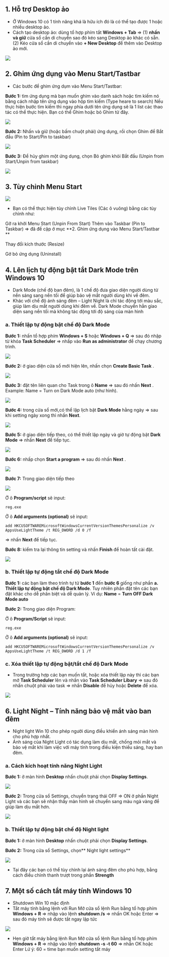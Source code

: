 ## 1. Hỗ trợ Desktop ảo

- Ở Windows 10 có 1 tính năng khá là hữu ích đó là có thể tạo được 1 hoặc nhiều desktop ảo. 
- Cách tạo desktop ảo: dùng tổ hợp phím tắt **Windows + Tab**  => 
(1) **nhấn và giữ** cửa sổ cần di chuyển sao đó kéo sang Desktop ảo khác có sẵn.  
(2) Kéo cửa sổ cần di chuyển vào  **+ New Desktop** để thêm vào Desktop ảo mới. 

![](https://images.viblo.asia/ecf89190-7da8-4f07-aacf-89c092b205d1.png)

## 2. Ghim ứng dụng vào Menu Start/Tastbar 

-  Các bước để ghim ứng dụm vào Menu Start/Tastbar:

**Bước 1:** tìm ứng dụng mà bạn muốn ghim vào danh sách hoặc tìm kiếm nó bằng cách nhập tên ứng dụng vào hộp tìm kiếm (Type heare to search)
Nếu thực hiện bước tìm kiếm thì ngay phía dưới tên ứng dụng sẽ là 1 list các thao tác có thể thực hiện. Bạn có thể Ghim hoặc bỏ Ghim từ đây.

![](https://images.viblo.asia/eae8561f-7646-4648-8eb5-4f1c3d959a01.png)

**Bước 2:** Nhấn và giữ (hoặc bấm chuột phải) ứng dụng, rồi chọn Ghim để Bắt đầu (Pin to Start/Pin to taskbar) 

![](https://images.viblo.asia/d4637a83-68a4-4009-8f2a-2736397abd0f.png)

**Bước 3:** Để hủy ghim một ứng dụng, chọn Bỏ ghim khỏi Bắt đầu (Unpin from Start/Unpin from taskbar)

![](https://images.viblo.asia/7e976b9f-ed8b-4e8c-b5e4-24b6ab461045.png)

## 3. Tùy chỉnh Menu Start

![](https://images.viblo.asia/d616c8e4-3f60-40a4-83ee-571805cf7233.png)

- Bạn có thể thực hiện tùy chỉnh Live Tiles (Các ô vuông) bằng các tùy chỉnh như:

Gỡ ra khởi Menu Start (Unpin From Start) 
Thêm vào Taskbar (Pin to Taskbar)
=> đã đề cập ở mục **2. Ghim ứng dụng vào Menu Start/Tastbar **

Thay đổi kích thước (Resize)

Gở bỏ ứng dụng (Uninstall)

## 4. Lên lịch tự động bật tắt Dark Mode trên Windows 10

- Dark Mode (chế độ ban đêm), là 1 chế độ đưa giao diện người dùng từ nền sáng sang nền tối để giúp bảo vệ mắt người dùng khi về đêm. 
- Khác với chế độ ánh sáng đêm – Light Night là chỉ tác động tới màu sắc, giúp làm dịu mắt người dùng khi đêm về. Dark Mode chuyển hẳn giao diện sang nền tối mà không tác động tới độ sáng của màn hình

### a. Thiết lập tự động bật chế độ Dark Mode

**Bước 1:** nhấn tổ hợp phím **Windows + S** hoặc **Windows + Q** => sau đó nhập từ khóa **Task Scheduler** =>  nhấp vào **Run as administrator** để chạy chương trình.

![](https://images.viblo.asia/0b722885-5ddf-4914-bb9f-91bd232148af.png)

**Bước 2:** ở giao diện cửa sổ mới hiện lên, nhấn chọn **Create Basic Task** .

![](https://images.viblo.asia/fdd8ac69-86f1-4ec4-aa0f-2437f51d1364.png)

**Bước 3:** đặt tên liên quan cho Task trong ô **Name** => sau đó nhấn **Next** . Example:  Name = Turn on Dark Mode auto (như hình).

![](https://images.viblo.asia/a984db40-80bc-4252-b381-37f6c5cc5521.png)

**Bước 4:** trong cửa sổ mới,có thể lập lịch bật **Dark Mode** hằng ngày =>  sau khi setting ngày xong thì nhấn **Next**.

![](https://images.viblo.asia/d122b424-7c47-479f-9e97-3c0f04f3fb81.png)

**Bước 5:** ở giao diện tiếp theo,  có thể thiết lập ngày và giờ tự động bật **Dark Mode** => nhấn **Next** để tiếp tục.

![](https://images.viblo.asia/e1d42ccc-d629-43e9-80a5-74179b98474f.png)

**Bước 6:** nhấp chọn **Start a program** => sau đó nhấn **Next** .

![](https://images.viblo.asia/c5391f77-0880-4a78-a79e-116b43bf7f03.png)

**Bước 7:** Trong giao diện tiếp theo

![](https://images.viblo.asia/0b12833b-3d7c-4b38-b651-413e8c216783.png)

Ở ô **Program/script** sẽ input:

`reg.exe`

Ở ô **Add arguments (optional)** sẽ input: 

`add HKCUSOFTWAREMicrosoftWindowsCurrentVersionThemesPersonalize /v AppsUseLightTheme /t REG_DWORD /d 0 /f`

=> nhấn **Next** để tiếp tục.

**Bước 8:** kiểm tra lại thông tin setting và nhấn **Finish** để hoàn tất cài đặt.

![](https://images.viblo.asia/92ae8945-b7ee-4b11-833b-9ab462a9888a.png)

### b. Thiết lập tự động tắt chế độ Dark Mode

**Bước 1:** các bạn làm theo trình tự từ **bước 1** đến **bước 6** giống như phần **a. Thiết lập tự động bật chế độ Dark Mode**. Tuy nhiên phần đặt tên các bạn đặt khác cho dễ phân biệt và dễ quản lý. Ví dụ: **Name** = **Turn OFF Dark Mode auto** 

**Bước 2:** Trong giao diện Program:

Ở ô **Program/Script** sẽ input: 

`reg.exe`

Ở ô **Add arguments (optional)** sẽ input: 

`add HKCUSOFTWAREMicrosoftWindowsCurrentVersionThemesPersonalize /v AppsUseLightTheme /t REG_DWORD /d 1 /f`

### c. Xóa thiết lập tự động bật/tắt chế độ Dark Mode

- Trong trường hợp các bạn muốn tắt, hoặc xóa thiết lập này thì các bạn mở **Task Scheduler** lên và nhấn vào **Task Scheduler Libary** => sau đó nhấn chuột phải vào task => nhấn **Disable** để hủy hoặc **Delete** để xóa.

![](https://images.viblo.asia/49bf6afe-408e-4068-a58e-86cb2d293a3e.png)

## 6.  Light Night – Tính năng bảo vệ mắt vào ban đêm
 
- Night light Win 10 cho phép ngưởi dùng điều khiển ánh sáng màn hình cho phù hợp nhất.
- Ánh sáng của Night Light có tác dụng làm dịu mắt, chống mỏi mắt và bảo vệ mắt khi làm việc với máy tính trong điều kiện thiếu sáng, hay ban đêm.

### a. Cách kích hoạt tính năng Night Light

**Bước 1:** ở màn hình **Desktop** nhấn chuột phải chọn **Display Settings**.

![](https://images.viblo.asia/a1eaf4f9-bc11-4935-ab55-386116287953.png)

**Bước 2:** Trong cửa sổ Settings, chuyển trạng thái OFF => ON ở phần Night Light và các bạn sẽ nhận thấy màn hình sẽ chuyển sang màu ngả vàng để giúp làm dịu mắt hơn.

![](https://images.viblo.asia/ecefb44b-91a0-408c-8ab4-214aa5f63501.png)

### b. Thiết lập tự động bật chế độ Night light

**Bước 1:** ở màn hình **Desktop** nhấn chuột phải chọn **Display Settings**.

**Bước 2:** Trong cửa sổ Settings, chọn** Night light settings**

![](https://images.viblo.asia/c279ff06-895f-4c5d-bcef-dce7fc6161b5.png)

- Tại đây các bạn có thể tùy chỉnh lại ánh sáng đêm cho phù hợp, bằng cách điều chỉnh thanh trượt trong phần **Strength**

## 7. Một số cách tắt máy tính Windows 10

- Shutdown Win 10 mặc định
- Tắt máy tính bằng lệnh với Run
Mở cửa sổ lệnh Run bằng tổ hợp phím **Windows + R** => nhập vào lệnh **shutdown /s** => nhấn OK hoặc Enter => sau đó máy tính sẽ được tắt ngay lập tức 

![](https://images.viblo.asia/9895ecf1-8591-42bb-bb3a-c59f8ec0f99a.png)

- Hẹn giờ tắt máy bằng lệnh Run
Mở cửa sổ lệnh Run bằng tổ hợp phím **Windows + R** => nhập vào lệnh **shutdown -s -t 60** => nhấn OK hoặc Enter 
Lứ ý: 60 = time bạn muốn setting tắt máy